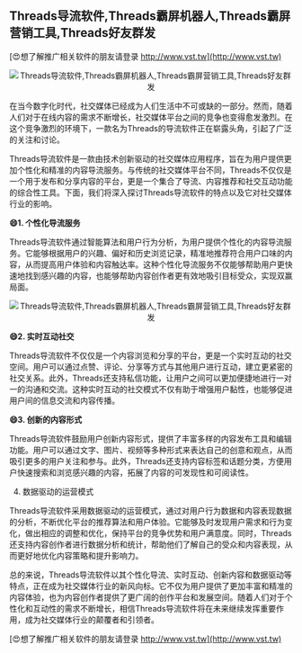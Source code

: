 ## **Threads导流软件,Threads霸屏机器人,Threads霸屏营销工具,Threads好友群发**

[😍想了解推广相关软件的朋友请登录 http://www.vst.tw](http://www.vst.tw)

 <center><img src="https://vst.tw/MP4/tuiguang/png/2.png" alt="Threads导流软件,Threads霸屏机器人,Threads霸屏营销工具,Threads好友群发"></center>

在当今数字化时代，社交媒体已经成为人们生活中不可或缺的一部分。然而，随着人们对于在线内容的需求不断增长，社交媒体平台之间的竞争也变得愈发激烈。在这个竞争激烈的环境下，一款名为Threads的导流软件正在崭露头角，引起了广泛的关注和讨论。

Threads导流软件是一款由技术创新驱动的社交媒体应用程序，旨在为用户提供更加个性化和精准的内容导流服务。与传统的社交媒体平台不同，Threads不仅仅是一个用于发布和分享内容的平台，更是一个集合了导流、内容推荐和社交互动功能的综合性工具。下面，我们将深入探讨Threads导流软件的特点以及它对社交媒体行业的影响。

**😄1. 个性化导流服务**

Threads导流软件通过智能算法和用户行为分析，为用户提供个性化的内容导流服务。它能够根据用户的兴趣、偏好和历史浏览记录，精准地推荐符合用户口味的内容，从而提高用户体验和内容触达率。这种个性化导流服务不仅能够帮助用户更快速地找到感兴趣的内容，也能够帮助内容创作者更有效地吸引目标受众，实现双赢局面。

 <center><img src="https://vst.tw/MP4/tuiguang/png/8.png" alt="Threads导流软件,Threads霸屏机器人,Threads霸屏营销工具,Threads好友群发"></center>

**😄2. 实时互动社交**

Threads导流软件不仅仅是一个内容浏览和分享的平台，更是一个实时互动的社交空间。用户可以通过点赞、评论、分享等方式与其他用户进行互动，建立更紧密的社交关系。此外，Threads还支持私信功能，让用户之间可以更加便捷地进行一对一的沟通和交流。这种实时互动的社交模式不仅有助于增强用户黏性，也能够促进用户间的信息交流和内容传播。

**😄3. 创新的内容形式**

Threads导流软件鼓励用户创新内容形式，提供了丰富多样的内容发布工具和编辑功能。用户可以通过文字、图片、视频等多种形式来表达自己的创意和观点，从而吸引更多的用户关注和参与。此外，Threads还支持内容标签和话题分类，方便用户快速搜索和浏览感兴趣的内容，拓展了内容的可发现性和可阅读性。

4. 数据驱动的运营模式

Threads导流软件采用数据驱动的运营模式，通过对用户行为数据和内容表现数据的分析，不断优化平台的推荐算法和用户体验。它能够及时发现用户需求和行为变化，做出相应的调整和优化，保持平台的竞争优势和用户满意度。同时，Threads还支持内容创作者进行数据分析和统计，帮助他们了解自己的受众和内容表现，从而更好地优化内容策略和提升影响力。

总的来说，Threads导流软件以其个性化导流、实时互动、创新内容和数据驱动等特点，正在成为社交媒体行业的新风向标。它不仅为用户提供了更加丰富和精准的内容体验，也为内容创作者提供了更广阔的创作平台和发展空间。随着人们对于个性化和互动性的需求不断增长，相信Threads导流软件将在未来继续发挥重要作用，成为社交媒体行业的颠覆者和引领者。

[😍想了解推广相关软件的朋友请登录 http://www.vst.tw](http://www.vst.tw)



